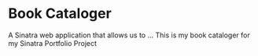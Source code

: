 # Book Cataloger
A Sinatra web application that allows us to ...
This is my book cataloger for my Sinatra Portfolio Project